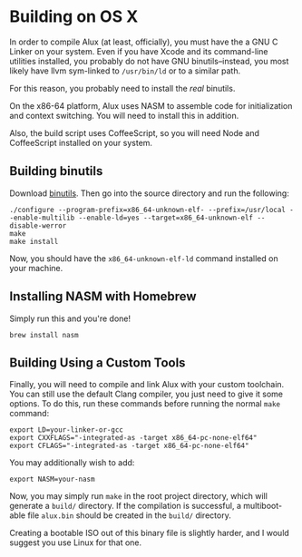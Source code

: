 # Building on OS X

In order to compile Alux (at least, officially), you must have the a GNU C Linker on your system. Even if you have Xcode and its command-line utilities installed, you probably do not have GNU binutils&ndash;instead, you most likely have llvm sym-linked to `/usr/bin/ld` or to a similar path.

For this reason, you probably need to install the *real* binutils.

On the x86-64 platform, Alux uses NASM to assemble code for initialization and context switching. You will need to install this in addition.

Also, the build script uses CoffeeScript, so you will need Node and CoffeeScript installed on your system.

## Building binutils

Download [binutils](http://www.gnu.org/software/binutils/). Then go into the source directory and run the following:

    ./configure --program-prefix=x86_64-unknown-elf- --prefix=/usr/local --enable-multilib --enable-ld=yes --target=x86_64-unknown-elf --disable-werror
    make
    make install

Now, you should have the `x86_64-unknown-elf-ld` command installed on your machine.

## Installing NASM with Homebrew

Simply run this and you're done!

    brew install nasm

## Building Using a Custom Tools

Finally, you will need to compile and link Alux with your custom toolchain. You can still use the default Clang compiler, you just need to give it some options. To do this, run these commands before running the normal `make` command:

    export LD=your-linker-or-gcc
    export CXXFLAGS="-integrated-as -target x86_64-pc-none-elf64"
    export CFLAGS="-integrated-as -target x86_64-pc-none-elf64"

You may additionally wish to add:

	export NASM=your-nasm

Now, you may simply run `make` in the root project directory, which will generate a `build/` directory. If the compilation is successful, a multiboot-able file `alux.bin` should be created in the `build/` directory.

Creating a bootable ISO out of this binary file is slightly harder, and I would suggest you use Linux for that one.
